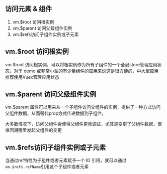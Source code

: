 
## 访问元素 & 组件
1. vm.$root 访问根实例
2. vm.$parent 访问父级组件实例
3. vm.$refs访问子组件实例或子元素

## vm.$root 访问根实例
vm.$root 访问根实例，可以将根实例作为所有子组件的一个全局store管理应用状态，对于 demo 或非常小型的有少量组件的应用来说这是很方便的，中大型应用推荐使用Vuex管理应用状态

## vm.$parent 访问父级组件实例
vm.$parent 属性可以用来从一个子组件访问父组件的实例，提供了一种方式访问父组件数据，从而替代prop方式传递数据到子组件。

大多数情况下，访问父组件会使得父组件更难调试，尤其是变更了父组件数据，很难回溯哪里发起父组件的变更

## vm.$refs访问子组件实例或子元素
当通过ref特性为子组件或者元素赋予一个 ID 引用，就可以通过`vm.$refs.refName`引用这个子组件或者元素
